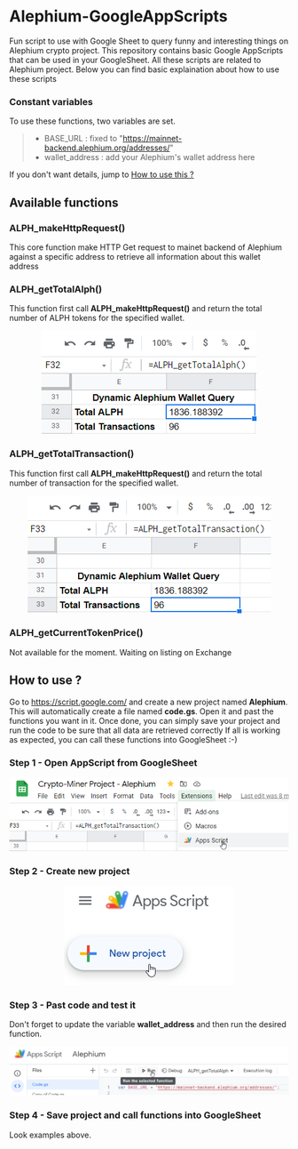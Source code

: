 # Alephium-GoogleAppScripts
Fun script to use with Google Sheet to query funny and interesting things on Alephium crypto project.
This repository contains basic Google AppScripts that can be used in your GoogleSheet. All these scripts are related to Alephium project. Below you can find basic explaination about how to use these scripts

### Constant variables
To use these functions, two variables are set.
> - BASE_URL : fixed to "https://mainnet-backend.alephium.org/addresses/"
> - wallet_address : add your Alephium's wallet address here

If you don't want details, jump to <a href="https://github.com/MrGoldenpioche/Alephium-GoogleAppScripts#how-to-use-them">How to use this ?</a>

## Available functions

### ALPH_makeHttpRequest()
This core function make HTTP Get request to mainet backend of Alephium against a specific address to retrieve all information about this wallet address

### ALPH_getTotalAlph()
This function first call **ALPH_makeHttpRequest()** and return the total number of ALPH tokens for the specified wallet.

<center><img src="./ressources/totalAlph.png" ></center>

### ALPH_getTotalTransaction()
This function first call **ALPH_makeHttpRequest()** and return the total number of transaction for the specified wallet.

<center><img src="./ressources/totalTX.png" ></center>

### ALPH_getCurrentTokenPrice()
Not available for the moment. Waiting on listing on Exchange

## How to use ?
Go to https://script.google.com/ and create a new project named **Alephium**. 
This will automatically create a file named **code.gs**. Open it and past the functions you want in it.
Once done, you can simply save your project and run the code to be sure that all data are retrieved correctly 
If all is working as expected, you can call these functions into GoogleSheet :-)

### Step 1 - Open AppScript from GoogleSheet

<center><img src="./ressources/step1.png" ></center>

### Step 2 - Create new project

<center><img src="./ressources/step2.png" ></center>

### Step 3 - Past code and test it
Don't forget to update the variable **wallet_address** and then run the desired function. 

<center><img src="./ressources/step3.png" ></center>

### Step 4 - Save project and call functions into GoogleSheet
Look examples above. 

